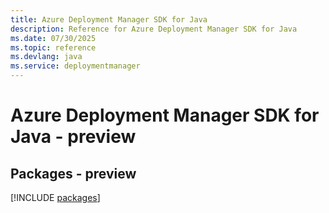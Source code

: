 ```yaml
---
title: Azure Deployment Manager SDK for Java
description: Reference for Azure Deployment Manager SDK for Java
ms.date: 07/30/2025
ms.topic: reference
ms.devlang: java
ms.service: deploymentmanager
---
```

# Azure Deployment Manager SDK for Java - preview
## Packages - preview
[!INCLUDE [packages](deployment-manager-index.md)]